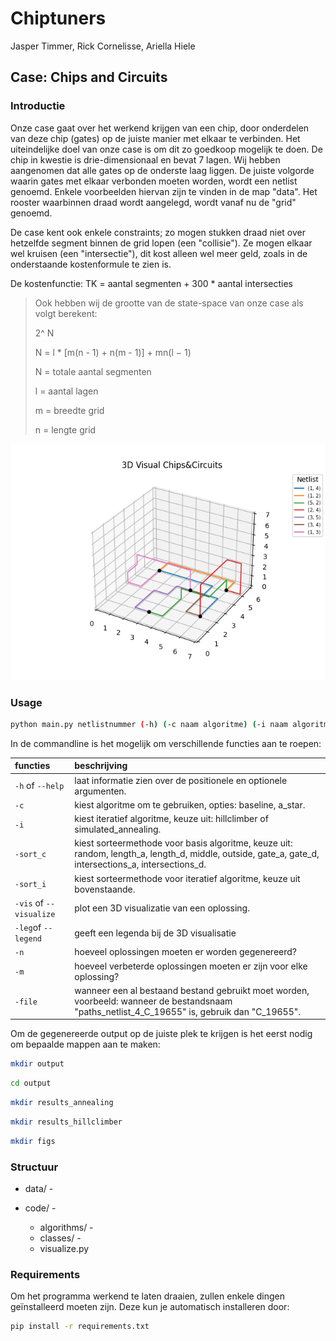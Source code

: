 # Chiptuners

Jasper Timmer, Rick Cornelisse, Ariella Hiele

## Case: Chips and Circuits

### Introductie
Onze case gaat over het werkend krijgen van een chip, door onderdelen van deze chip (gates) op de juiste manier met elkaar te verbinden. Het uiteindelijke doel van onze case is om dit zo goedkoop mogelijk te doen. De chip in kwestie is drie-dimensionaal en bevat 7 lagen. Wij hebben aangenomen dat alle gates op de onderste laag liggen. De juiste volgorde waarin gates met elkaar verbonden moeten worden, wordt een netlist genoemd. Enkele voorbeelden hiervan zijn te vinden in de map "data". Het rooster waarbinnen draad wordt aangelegd, wordt vanaf nu de "grid" genoemd.

De case kent ook enkele constraints; zo mogen stukken draad niet over hetzelfde segment binnen de grid lopen (een "collisie"). Ze mogen elkaar wel kruisen (een "intersectie"), dit kost alleen wel meer geld, zoals in de onderstaande kostenformule te zien is.

De kostenfunctie: TK = aantal segmenten + 300 * aantal intersecties

> Ook hebben wij de grootte van de state-space van onze case als volgt berekent:
>
> 2^ N
>
> N = l * [m(n - 1) + n(m - 1)] + mn(l − 1)
>
> N =  totale aantal segmenten
>
> l = aantal lagen
>
> m = breedte grid
>
> n = lengte grid


![visualisatie voorbeeld](photos/vis.png)

### Usage
```bash
python main.py netlistnummer (-h) (-c naam algoritme) (-i naam algoritme) (-vis) (-leg) (-n N) (-m N verbeteringen) (-file bestandsnaam)
```
In de commandline is het mogelijk om verschillende functies aan te roepen:

| functies               | beschrijving                                                        |
| :--------------------- | :------------------------------------------------------------------ |
| `-h` of `--help`       | laat informatie zien over de positionele en optionele argumenten.   |
| `-c`                   | kiest algoritme om te gebruiken, opties: baseline, a_star.          |
| `-i`                   | kiest iteratief algoritme, keuze uit: hillclimber of simulated_annealing.                           |
| `-sort_c`              | kiest sorteermethode voor basis algoritme, keuze uit: random, length_a, length_d, middle, outside, gate_a, gate_d, intersections_a, intersections_d. |
| `-sort_i`              | kiest sorteermethode voor iteratief algoritme, keuze uit bovenstaande.  |
| `-vis` of `--visualize`| plot een 3D visualizatie van een oplossing.                         |
| `-leg`of `--legend`    | geeft een legenda bij de 3D visualisatie                            |
| `-n`                   | hoeveel oplossingen moeten er worden gegenereerd?                   |
| `-m`                   | hoeveel verbeterde oplossingen moeten er zijn voor elke oplossing?  |
| `-file`                   | wanneer een al bestaand bestand gebruikt moet worden, voorbeeld: wanneer de bestandsnaam "paths_netlist_4_C_19655" is, gebruik dan "C_19655". |

Om de gegenereerde output op de juiste plek te krijgen is het eerst nodig om bepaalde mappen aan te maken:

```bash
mkdir output
```
```bash
cd output
```
```bash
mkdir results_annealing
```
```bash
mkdir results_hillclimber
```
```bash
mkdir figs
```
### Structuur
- data/ - 

- code/ -

    - algorithms/ -
    - classes/ - 
    - visualize.py

### Requirements
Om het programma werkend te laten draaien, zullen enkele dingen geïnstalleerd moeten zijn. Deze kun je automatisch installeren door: 

```bash
pip install -r requirements.txt
```
